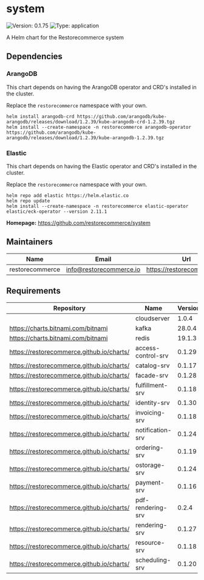 # system

![Version: 0.1.75](https://img.shields.io/badge/Version-0.1.75-informational?style=flat-square) ![Type: application](https://img.shields.io/badge/Type-application-informational?style=flat-square)

A Helm chart for the Restorecommerce system

## Dependencies

### ArangoDB

This chart depends on having the ArangoDB operator and CRD's installed in the cluster.

Replace the `restorecommerce` namespace with your own.

```shell
helm install arangodb-crd https://github.com/arangodb/kube-arangodb/releases/download/1.2.39/kube-arangodb-crd-1.2.39.tgz
helm install --create-namespace -n restorecommerce arangodb-operator https://github.com/arangodb/kube-arangodb/releases/download/1.2.39/kube-arangodb-1.2.39.tgz
```

### Elastic

This chart depends on having the Elastic operator and CRD's installed in the cluster.

Replace the `restorecommerce` namespace with your own.

```shell
helm repo add elastic https://helm.elastic.co
helm repo update
helm install --create-namespace -n restorecommerce elastic-operator elastic/eck-operator --version 2.11.1
```

**Homepage:** <https://github.com/restorecommerce/system>

## Maintainers

| Name | Email | Url |
| ---- | ------ | --- |
| restorecommerce | info@restorecommerce.io | https://restorecommerce.io/ |

## Requirements

| Repository | Name | Version |
|------------|------|---------|
|  | cloudserver | 1.0.4 |
| https://charts.bitnami.com/bitnami | kafka | 28.0.4 |
| https://charts.bitnami.com/bitnami | redis | 19.1.3 |
| https://restorecommerce.github.io/charts/ | access-control-srv | 0.1.29 |
| https://restorecommerce.github.io/charts/ | catalog-srv | 0.1.17 |
| https://restorecommerce.github.io/charts/ | facade-srv | 0.1.28 |
| https://restorecommerce.github.io/charts/ | fulfillment-srv | 0.1.18 |
| https://restorecommerce.github.io/charts/ | identity-srv | 0.1.30 |
| https://restorecommerce.github.io/charts/ | invoicing-srv | 0.1.18 |
| https://restorecommerce.github.io/charts/ | notification-srv | 0.1.24 |
| https://restorecommerce.github.io/charts/ | ordering-srv | 0.1.19 |
| https://restorecommerce.github.io/charts/ | ostorage-srv | 0.1.24 |
| https://restorecommerce.github.io/charts/ | payment-srv | 0.1.16 |
| https://restorecommerce.github.io/charts/ | pdf-rendering-srv | 0.2.4 |
| https://restorecommerce.github.io/charts/ | rendering-srv | 0.1.27 |
| https://restorecommerce.github.io/charts/ | resource-srv | 0.1.18 |
| https://restorecommerce.github.io/charts/ | scheduling-srv | 0.1.20 |

